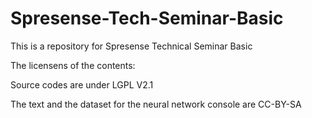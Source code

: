 # Spresense-Tech-Seminar-Basic
This is a repository for Spresense Technical Seminar Basic

The licensens of the contents:

Source codes are under LGPL V2.1

The text and the dataset for the neural network console are CC-BY-SA 
